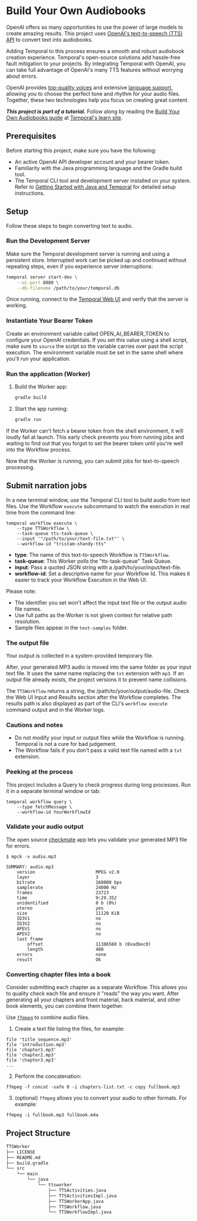 # Build Your Own Audiobooks

OpenAI offers so many opportunities to use the power of large models to create amazing results.
This project uses [OpenAI's text-to-speech (TTS) API](https://platform.openai.com/docs/guides/text-to-speech) to convert text into audiobooks.

Adding Temporal to this process ensures a smooth and robust audiobook creation experience.
Temporal's open-source solutions add hassle-free fault mitigation to your projects.
By integrating Temporal with OpenAI, you can take full advantage of OpenAI's many TTS features without worrying about errors.

OpenAI provides [top-quality voices](https://platform.openai.com/docs/guides/text-to-speech/voice-options) and extensive [language support](https://platform.openai.com/docs/guides/text-to-speech/supported-output-formats), allowing you to choose the perfect tone and rhythm for your audio files.
Together, these two technologies help you focus on creating great content.

**_This project is part of a tutorial._** Follow along by reading the [Build Your Own Audiobooks guide](https://learn.temporal.io/tutorials/java/audiobook/) at [Temporal's learn site](https://learn.temporal.io/tutorials).

## Prerequisites

Before starting this project, make sure you have the following:

- An active OpenAI API developer account and your bearer token.
- Familiarity with the Java programming language and the Gradle build tool.
- The Temporal CLI tool and development server installed on your system.
  Refer to [Getting Started with Java and Temporal](https://learn.temporal.io/getting_started/java/dev_environment/) for detailed setup instructions.

## Setup

Follow these steps to begin converting text to audio.

### Run the Development Server

Make sure the Temporal development server is running and using a persistent store.
Interrupted work can be picked up and continued without repeating steps, even if you experience server interruptions:

```sh
temporal server start-dev \
    --ui-port 8080 \
    --db-filename /path/to/your/temporal.db
```

Once running, connect to the [Temporal Web UI](http://localhost:8080/) and verify that the server is working.


### Instantiate Your Bearer Token

Create an environment variable called OPEN_AI_BEARER_TOKEN to configure your OpenAI credentials.
If you set this value using a shell script, make sure to `source` the script so the variable carries over past the script execution.
The environment variable must be set in the same shell where you'll run your application.

### Run the application (Worker)

1. Build the Worker app:

   ```sh
   gradle build
   ```

2. Start the app running:

   ```sh
   gradle run
   ```

If the Worker can't fetch a bearer token from the shell environment, it will loudly fail at launch.
This early check prevents you from running jobs and waiting to find out that you forgot to set the bearer token until you're well into the Workflow process.

Now that the Worker is running, you can submit jobs for text-to-speech processing.

## Submit narration jobs

In a new terminal window, use the Temporal CLI tool to build audio from text files.
Use the Workflow `execute` subcommand to watch the execution in real time from the command line:

```
temporal workflow execute \
    --type TTSWorkflow \
    --task-queue tts-task-queue \
    --input '"/path/to/your/text-file.txt"' \
    --workflow-id "tristam-shandy-tts"
```

* **type**: The name of this text-to-speech Workflow is `TTSWorkflow`.
* **task-queue**: This Worker polls the "tts-task-queue" Task Queue.
* **input**: Pass a quoted JSON string with a /path/to/your/input/text-file.
* **workflow-id**: Set a descriptive name for your Workflow Id.
  This makes it easier to track your Workflow Execution in the Web UI.

Please note:

* The identifier you set won't affect the input text file or the output audio file names.
* Use full paths as the Worker is not given context for relative path resolution.
* Sample files appear in the `text-samples` folder.

### The output file

Your output is collected in a system-provided temporary file.

After, your generated MP3 audio is moved into the same folder as your input text file.
It uses the same name replacing the `txt` extension with `mp3`.
If an output file already exists, the project versions it to prevent name collisions.

The `TTSWorkflow` returns a string, the /path/to/your/output/audio-file.
Check the Web UI Input and Results section after the Workflow completes.
The results path is also displayed as part of the CLI's `workflow execute` command output and in the Worker logs.

### Cautions and notes

- Do not modify your input or output files while the Workflow is running.
  Temporal is not a cure for bad judgement.
- The Workflow fails if you don't pass a valid text file named with a `txt` extension.

### Peeking at the process

This project includes a Query to check progress during long processes.
Run it in a separate terminal window or tab:

```
temporal workflow query \
    --type fetchMessage \
    --workflow-id YourWorkflowId
```

### Validate your audio output

The open source [checkmate](https://github.com/Sjord/checkmate) app lets you validate your generated MP3 file for errors.

```
$ mpck -v audio.mp3

SUMMARY: audio.mp3
    version                       MPEG v2.0
    layer                         3
    bitrate                       160000 bps
    samplerate                    24000 Hz
    frames                        23723
    time                          9:29.352
    unidentified                  0 b (0%)
    stereo                        yes
    size                          11120 KiB
    ID3V1                         no
    ID3V2                         no
    APEV1                         no
    APEV2                         no
    last frame                    
        offset                    11386560 b (0xadbec0)
        length                    480
    errors                        none
    result                        Ok
```

### Converting chapter files into a book

Consider submitting each chapter as a separate Workflow.
This allows you to quality check each file and ensure it "reads" the way you want.
After generating all your chapters and front material, back material, and other book elements, you can combine them together.

Use [`ffmpeg`](https://ffmpeg.org) to combine audio files.

1. Create a text file listing the files, for example:

```text
file 'title_sequence.mp3'
file 'introduction.mp3'
file 'chapter1.mp3'
file 'chapter2.mp3'
file 'chapter3.mp3'
...
``` 

2. Perform the concatenation:

```
ffmpeg -f concat -safe 0 -i chapters-list.txt -c copy fullbook.mp3
```

3. (optional) `ffmpeg` allows you to convert your audio to other formats.
For example:

```
ffmpeg -i fullbook.mp3 fullbook.m4a
```

## Project Structure

```sh
TTSWorker
├── LICENSE
├── README.md
├── build.gradle
└── src
    └── main
        └── java
            └── ttsworker
                ├── TTSActivities.java
                ├── TTSActivitiesImpl.java
                ├── TTSWorkerApp.java
                ├── TTSWorkflow.java
                └── TTSWorkflowImpl.java
```
